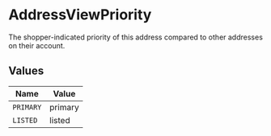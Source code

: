 # AddressViewPriority

The shopper-indicated priority of this address compared to other addresses on their account.


## Values

| Name      | Value     |
| --------- | --------- |
| `PRIMARY` | primary   |
| `LISTED`  | listed    |